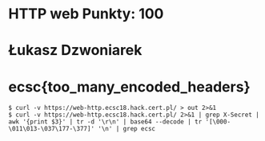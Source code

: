 # HTTP  web Punkty: 100
# Łukasz Dzwoniarek

# ecsc{too_many_encoded_headers}

```console
$ curl -v https://web-http.ecsc18.hack.cert.pl/ > out 2>&1 
$ curl -v https://web-http.ecsc18.hack.cert.pl/ 2>&1 | grep X-Secret | awk '{print $3}' | tr -d '\r\n' | base64 --decode | tr '[\000-\011\013-\037\177-\377]' '\n' | grep ecsc
```




